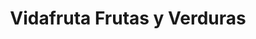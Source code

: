 ---
title: "Vidafruta Frutas y Verduras"
url: /sevilla/vidafruta-frutas-y-verduras/
shop: frutería
---
